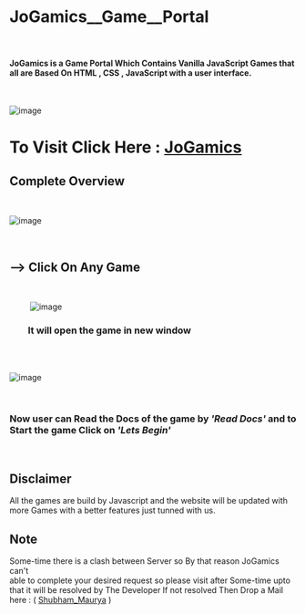 # JoGamics__Game__Portal
<br>

#### JoGamics is a Game Portal Which Contains Vanilla JavaScript Games that all are Based On HTML , CSS , JavaScript with a user interface.
<br>

![image](https://user-images.githubusercontent.com/65014926/190945369-8cc3c6db-3161-4ad7-86d9-83faa1a1ab81.png)
<br>

# To Visit Click Here : <a href = "https://bit.ly/JoGames">JoGamics</a>

## Complete Overview

<br>

![image](https://user-images.githubusercontent.com/65014926/190945830-3c9c432c-efaf-4396-89cb-1f1e55308645.png)


<br>

 ## --> Click On Any Game 

<br>

&ensp; &ensp;&ensp;&ensp;  ![image](https://user-images.githubusercontent.com/65014926/190946069-a0906374-58f2-4f0b-b81b-dcea0aa32b83.png)


### &ensp; &ensp;&ensp;   It will open the game in new window

<br><br> 

![image](https://user-images.githubusercontent.com/65014926/190946173-343de23c-6553-417b-b24a-07887f78a24f.png)

<br>

###   Now user can Read the Docs of the game by <em>'Read Docs'</em> and to Start the game Click on <em>'Lets Begin'</em>
<br>


## Disclaimer   
   
All the games are build by Javascript and the website will be updated with more Games with a better features just tunned with us.
   


      
   

## Note
 
Some-time there is a clash between Server so By that reason JoGamics can't  
able to complete your desired request so please visit after Some-time upto that it will be resolved by The Developer
If not resolved Then Drop a Mail here : ( <a href = "mailto:shubhammaurya996633+work@gmail.com"> Shubham_Maurya</a> )
